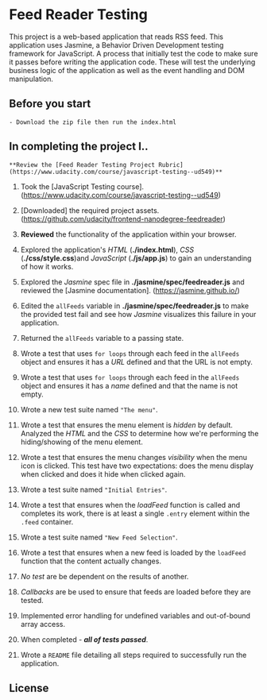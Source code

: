 <!--rose canlas
    README.md
-->

# **Feed Reader Testing**

This project is a web-based application that reads RSS feed. This application uses Jasmine, a Behavior Driven Development testing framework for JavaScript. A process that initially test the code to make sure it passes before writing the application code. These will test the underlying business logic of the application as well as the event handling and DOM manipulation.

## Before you start
   
    - Download the zip file then run the index.html

## In completing the project I..
    
    **Review the [Feed Reader Testing Project Rubric](https://www.udacity.com/course/javascript-testing--ud549)**

  1. Took the [JavaScript Testing course]. (https://www.udacity.com/course/javascript-testing--ud549)

  2. [Downloaded] the required project assets. (https://github.com/udacity/frontend-nanodegree-feedreader)

  3. **Reviewed** the functionality of the application within your browser.

  4. Explored the application's _HTML_ (**./index.html**), _CSS_ (**./css/style.css**)and _JavaScript_ (**./js/app.js**) to gain an understanding of how it works.

  5. Explored the _Jasmine_ spec file in **./jasmine/spec/feedreader.js** and reviewed the [Jasmine documentation]. (https://jasmine.github.io/)

  6. Edited the `allFeeds` variable in **./jasmine/spec/feedreader.js** to make the provided test fail and see how _Jasmine_ visualizes this failure in your application.

  7. Returned the `allFeeds` variable to a passing state.

  8. Wrote a test that uses `for loops` through each feed in the `allFeeds` object and ensures it has a *URL* defined and that the URL is not empty.

  9. Wrote a test that uses `for loops` through each feed in the `allFeeds` object and ensures it has a *name* defined and that the name is not empty.

 10. Wrote a new test suite named `"The menu"`.

 11. Wrote a test that ensures the menu element is *hidden* by default. Analyzed the _HTML_ and the _CSS_ to determine how we're performing the hiding/showing of the menu element.

 12. Wrote a test that ensures the menu changes *visibility* when the menu icon is clicked. This test have two expectations: does the menu display when clicked and does it hide when clicked again.

 13. Wrote a test suite named `"Initial Entries"`.

 14. Wrote a test that ensures when the *loadFeed* function is called and completes its work, there is at least a single `.entry` element within the `.feed` container.

 15. Wrote a test suite named `"New Feed Selection"`.

 16. Wrote a test that ensures when a new feed is loaded by the `loadFeed` function that the content actually changes.

 17. _No test_ are be dependent on the results of another.

 18. _Callbacks_ are be used to ensure that feeds are loaded before they are tested.

 19. Implemented error handling for undefined variables and out-of-bound array access.

 20. When completed - **_all of tests passed_**.

 21. Wrote a `README` file detailing all steps required to successfully run the application. 

## License